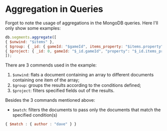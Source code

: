 # Aggregation in Queries

Forgot to note the usage of aggregations in the MongoDB queries. Here I'll only show some examples:

  ```javascript
db.segments.aggregate([
  { $unwind: "$items" },
  { $group: { _id: { gameId: "$gameId", items_property: "$items.property" } } },
  { $project: { _id: 0, gameId: "$_id.gameId", "property": "$_id.items_property" } }
]);
  ```

There are 3 commends used in the example:
  1. `$unwind`: flats a document containing an array to different documents containing one item of the array;
  2. `$group`: groups the results according to the conditions defined;
  3. `$project`: filters specified fields out of the results.

Besides the 3 commands mentioned above:
  * `$match`: filters the documents to pass only the documents that match the specified condition(s)
  
  ```javascript
{ $match : { author : "dave" } }
  ```
